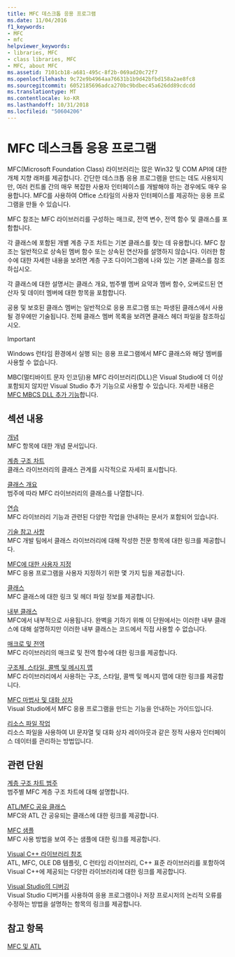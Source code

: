 ```yaml
---
title: MFC 데스크톱 응용 프로그램
ms.date: 11/04/2016
f1_keywords:
- MFC
- mfc
helpviewer_keywords:
- libraries, MFC
- class libraries, MFC
- MFC, about MFC
ms.assetid: 7101cb18-a681-495c-8f2b-069ad20c72f7
ms.openlocfilehash: 9c72e9b4964aa76631b1b9d42bfbd158a2ae8fc8
ms.sourcegitcommit: 6052185696adca270bc9bdbec45a626dd89cdcdd
ms.translationtype: MT
ms.contentlocale: ko-KR
ms.lasthandoff: 10/31/2018
ms.locfileid: "50604206"
---
```

# <a name="mfc-desktop-applications"></a>MFC 데스크톱 응용 프로그램

MFC(Microsoft Foundation Class) 라이브러리는 많은 Win32 및 COM API에 대한 개체 지향 래퍼를 제공합니다. 간단한 데스크톱 응용 프로그램을 만드는 데도 사용되지만, 여러 컨트롤 간의 매우 복잡한 사용자 인터페이스를 개발해야 하는 경우에도 매우 유용합니다. MFC를 사용하여 Office 스타일의 사용자 인터페이스를 제공하는 응용 프로그램을 만들 수 있습니다.

MFC 참조는 MFC 라이브러리를 구성하는 매크로, 전역 변수, 전역 함수 및 클래스를 포함합니다.

각 클래스에 포함된 개별 계층 구조 차트는 기본 클래스를 찾는 데 유용합니다. MFC 참조는 일반적으로 상속된 멤버 함수 또는 상속된 연산자를 설명하지 않습니다. 이러한 함수에 대한 자세한 내용을 보려면 계층 구조 다이어그램에 나와 있는 기본 클래스를 참조하십시오.

각 클래스에 대한 설명서는 클래스 개요, 범주별 멤버 요약과 멤버 함수, 오버로드된 연산자 및 데이터 멤버에 대한 항목을 포함합니다.

공용 및 보호된 클래스 멤버는 일반적으로 응용 프로그램 또는 파생된 클래스에서 사용될 경우에만 기술됩니다. 전체 클래스 멤버 목록을 보려면 클래스 헤더 파일을 참조하십시오.

> [!IMPORTANT]
>  Windows 런타임 환경에서 실행 되는 응용 프로그램에서 MFC 클래스와 해당 멤버를 사용할 수 없습니다.
>
>  MBC(멀티바이트 문자 인코딩)용 MFC 라이브러리(DLL)은 Visual Studio에 더 이상 포함되지 않지만 Visual Studio 추가 기능으로 사용할 수 있습니다. 자세한 내용은 [MFC MBCS DLL 추가 기능](mfc-mbcs-dll-add-on.md)합니다.

## <a name="in-this-section"></a>섹션 내용

[개념](mfc-concepts.md)<br/>
MFC 항목에 대한 개념 문서입니다.

[계층 구조 차트](hierarchy-chart.md)<br/>
클래스 라이브러리의 클래스 관계를 시각적으로 자세히 표시합니다.

[클래스 개요](class-library-overview.md)<br/>
범주에 따라 MFC 라이브러리의 클래스를 나열합니다.

[연습](walkthroughs-mfc.md)<br/>
MFC 라이브러리 기능과 관련된 다양한 작업을 안내하는 문서가 포함되어 있습니다.

[기술 참고 사항](mfc-technical-notes.md)<br/>
MFC 개발 팀에서 클래스 라이브러리에 대해 작성한 전문 항목에 대한 링크를 제공합니다.

[MFC에 대한 사용자 지정](customization-for-mfc.md)<br/>
MFC 응용 프로그램을 사용자 지정하기 위한 몇 가지 팁을 제공합니다.

[클래스](reference/mfc-classes.md)<br/>
MFC 클래스에 대한 링크 및 헤더 파일 정보를 제공합니다.

[내부 클래스](reference/internal-classes.md)<br/>
MFC에서 내부적으로 사용됩니다. 완벽을 기하기 위해 이 단원에서는 이러한 내부 클래스에 대해 설명하지만 이러한 내부 클래스는 코드에서 직접 사용할 수 없습니다.

[매크로 및 전역](reference/mfc-macros-and-globals.md)<br/>
MFC 라이브러리의 매크로 및 전역 함수에 대한 링크를 제공합니다.

[구조체, 스타일, 콜백 및 메시지 맵](reference/structures-styles-callbacks-and-message-maps.md)<br/>
MFC 라이브러리에서 사용하는 구조, 스타일, 콜백 및 메시지 맵에 대한 링크를 제공합니다.

[MFC 마법사 및 대화 상자](reference/mfc-wizards-and-dialog-boxes.md)<br/>
Visual Studio에서 MFC 응용 프로그램을 만드는 기능을 안내하는 가이드입니다.

[리소스 파일 작업](../windows/working-with-resource-files.md)<br/>
리소스 파일을 사용하여 UI 문자열 및 대화 상자 레이아웃과 같은 정적 사용자 인터페이스 데이터를 관리하는 방법입니다.

## <a name="related-sections"></a>관련 단원

[계층 구조 차트 범주](hierarchy-chart-categories.md)<br/>
범주별 MFC 계층 구조 차트에 대해 설명합니다.

[ATL/MFC 공유 클래스](../atl-mfc-shared/atl-mfc-shared-classes.md)<br/>
MFC와 ATL 간 공유되는 클래스에 대한 링크를 제공합니다.

[MFC 샘플](../visual-cpp-samples.md)<br/>
MFC 사용 방법을 보여 주는 샘플에 대한 링크를 제공합니다.

[Visual C++ 라이브러리 참조](../standard-library/cpp-standard-library-reference.md)<br/>
ATL, MFC, OLE DB 템플릿, C 런타임 라이브러리, C++ 표준 라이브러리를 포함하여 Visual C++에 제공되는 다양한 라이브러리에 대한 링크를 제공합니다.

[Visual Studio의 디버깅](/visualstudio/debugger/debugging-in-visual-studio.md)<br/>
Visual Studio 디버거를 사용하여 응용 프로그램이나 저장 프로시저의 논리적 오류를 수정하는 방법을 설명하는 항목의 링크를 제공합니다.

## <a name="see-also"></a>참고 항목

[MFC 및 ATL](mfc-and-atl.md)
